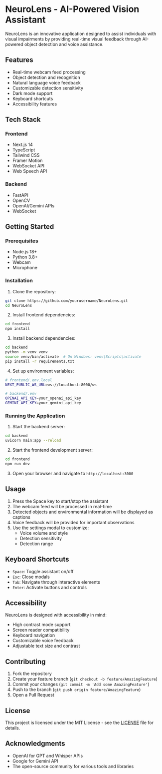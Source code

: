# NeuroLens - AI-Powered Vision Assistant

NeuroLens is an innovative application designed to assist individuals with visual impairments by providing real-time visual feedback through AI-powered object detection and voice assistance.

## Features

- Real-time webcam feed processing
- Object detection and recognition
- Natural language voice feedback
- Customizable detection sensitivity
- Dark mode support
- Keyboard shortcuts
- Accessibility features

## Tech Stack

### Frontend
- Next.js 14
- TypeScript
- Tailwind CSS
- Framer Motion
- WebSocket API
- Web Speech API

### Backend
- FastAPI
- OpenCV
- OpenAI/Gemini APIs
- WebSocket

## Getting Started

### Prerequisites

- Node.js 18+
- Python 3.8+
- Webcam
- Microphone

### Installation

1. Clone the repository:
```bash
git clone https://github.com/yourusername/NeuroLens.git
cd NeuroLens
```

2. Install frontend dependencies:
```bash
cd frontend
npm install
```

3. Install backend dependencies:
```bash
cd backend
python -m venv venv
source venv/bin/activate  # On Windows: venv\Scripts\activate
pip install -r requirements.txt
```

4. Set up environment variables:
```bash
# frontend/.env.local
NEXT_PUBLIC_WS_URL=ws://localhost:8000/ws

# backend/.env
OPENAI_API_KEY=your_openai_api_key
GEMINI_API_KEY=your_gemini_api_key
```

### Running the Application

1. Start the backend server:
```bash
cd backend
uvicorn main:app --reload
```

2. Start the frontend development server:
```bash
cd frontend
npm run dev
```

3. Open your browser and navigate to `http://localhost:3000`

## Usage

1. Press the Space key to start/stop the assistant
2. The webcam feed will be processed in real-time
3. Detected objects and environmental information will be displayed as captions
4. Voice feedback will be provided for important observations
5. Use the settings modal to customize:
   - Voice volume and style
   - Detection sensitivity
   - Detection range

## Keyboard Shortcuts

- `Space`: Toggle assistant on/off
- `Esc`: Close modals
- `Tab`: Navigate through interactive elements
- `Enter`: Activate buttons and controls

## Accessibility

NeuroLens is designed with accessibility in mind:

- High contrast mode support
- Screen reader compatibility
- Keyboard navigation
- Customizable voice feedback
- Adjustable text size and contrast

## Contributing

1. Fork the repository
2. Create your feature branch (`git checkout -b feature/AmazingFeature`)
3. Commit your changes (`git commit -m 'Add some AmazingFeature'`)
4. Push to the branch (`git push origin feature/AmazingFeature`)
5. Open a Pull Request

## License

This project is licensed under the MIT License - see the [LICENSE](LICENSE) file for details.

## Acknowledgments

- OpenAI for GPT and Whisper APIs
- Google for Gemini API
- The open-source community for various tools and libraries
